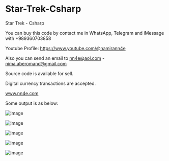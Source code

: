 # Star-Trek-Csharp
Star Trek - Csharp

You can buy this code by contact me in WhatsApp, Telegram and iMessage with +989360703858

Youtube Profile: https://www.youtube.com/@namirann4e

Also you can send an email to nn4e@aol.com - nima.aberomand@gmail.com

Source code is available for sell.

Digital currency transactions are accepted.

www.nn4e.com

Some output is as below:

![image](https://github.com/user-attachments/assets/87c10e9b-0f55-47f3-bb95-f87cbc9a9e74)

![image](https://github.com/user-attachments/assets/ff0bf053-cc7e-4b60-9a3d-f5d911e14771)

![image](https://github.com/user-attachments/assets/ce564870-3cf7-4413-a378-92b5b5f475af)

![image](https://github.com/user-attachments/assets/aa829963-40cd-47f9-9da0-234f1e349d77)

![image](https://github.com/user-attachments/assets/2bd12cb7-e94c-4598-b52e-e2e852927779)
